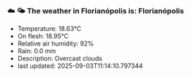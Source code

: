 ### ☁️ 🌤️  The weather in Florianópolis is: Florianópolis

- Temperature: 18.63°C
- On flesh: 18.95°C
- Relative air humidity: 92%
- Rain: 0.0 mm
- Description: Overcast clouds
- last updated: 2025-09-03T11:14:10.797344
